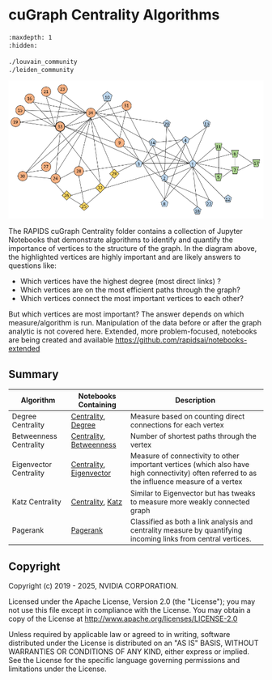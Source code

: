 
# cuGraph Centrality Algorithms

```{toctree}
:maxdepth: 1
:hidden:

./louvain_community
./leiden_community
```

![Zachary Karate Centrality Graph](../../_static/zachary_graph_clusters.png)

The RAPIDS cuGraph Centrality folder contains a collection of Jupyter Notebooks that demonstrate algorithms to identify and quantify the importance of vertices to the structure of the graph.  In the diagram above, the highlighted vertices are highly important and are likely answers to questions like:

* Which vertices have the highest degree (most direct links) ?
* Which vertices are on the most efficient paths through the graph?
* Which vertices connect the most important vertices to each other?

But which vertices are most important? The answer depends on which measure/algorithm is run.  Manipulation of the data before or after the graph analytic is not covered here. Extended, more problem-focused, notebooks are being created and available https://github.com/rapidsai/notebooks-extended

## Summary

|Algorithm          |Notebooks Containing                                                     |Description                                                  |
| --------------- | ------------------------------------------------------------ | ------------------------------------------------------------ |
|Degree Centrality| [Centrality](https://github.com/rapidsai/cugraph/blob/main/notebooks/algorithms/centrality/Centrality.ipynb), [Degree](https://github.com/rapidsai/cugraph/blob/main/notebooks/algorithms/centrality/Degree.ipynb)                   |Measure based on counting direct connections for each vertex|
|Betweenness Centrality| [Centrality](https://github.com/rapidsai/cugraph/blob/main/notebooks/algorithms/centrality/Centrality.ipynb), [Betweenness](https://github.com/rapidsai/cugraph/blob/main/notebooks/algorithms/centrality/Betweenness.ipynb)                    |Number of shortest paths through the vertex|
|Eigenvector Centrality|[Centrality](https://github.com/rapidsai/cugraph/blob/main/notebooks/algorithms/centrality/Centrality.ipynb), [Eigenvector](https://github.com/rapidsai/cugraph/blob/main/notebooks/algorithms/centrality/Eigenvector.ipynb)|Measure of connectivity to other important vertices (which also have high connectivity) often referred to as the influence measure of a vertex|
|Katz Centrality|[Centrality](https://github.com/rapidsai/cugraph/blob/main/notebooks/algorithms/centrality/Centrality.ipynb), [Katz](https://github.com/rapidsai/cugraph/blob/main/notebooks/algorithms/centrality/Katz.ipynb)                                         |Similar to Eigenvector but has tweaks to measure more weakly connected graph  |
|Pagerank| [Pagerank](https://github.com/rapidsai/cugraph/blob/main/notebooks/algorithms/link_analysis/Pagerank.ipynb)                                         |Classified as both a link analysis and centrality measure by quantifying incoming links from central vertices.  |


## Copyright

Copyright (c) 2019 - 2025, NVIDIA CORPORATION.

Licensed under the Apache License, Version 2.0 (the "License");  you may not use this file except in compliance with the License. You may obtain a copy of the License at http://www.apache.org/licenses/LICENSE-2.0

Unless required by applicable law or agreed to in writing, software distributed under the License is distributed on an "AS IS" BASIS, WITHOUT WARRANTIES OR CONDITIONS OF ANY KIND, either express or implied. See the License for the specific language governing permissions and limitations under the License.